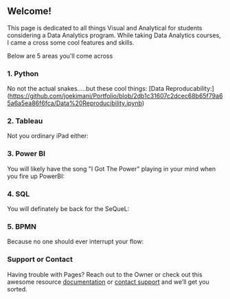 ## Welcome!

This page is dedicated to all things Visual and Analytical for students considering a Data Analytics program. While taking Data Analytics courses, I came a cross some cool features and skills. 

Below are 5 areas you'll come across

### 1. Python
No not the actual snakes.....but these cool things:
[Data Reproducability:] (https://github.com/joekimani/Portfolio/blob/2db1c31607c2dcec68b65f79a65a6a5ea86f6fca/Data%20Reproducibility.ipynb) 

### 2. Tableau
Not you ordinary iPad either:

### 3. Power BI
You will likely have the song "I Got The Power" playing in your mind when you fire up PowerBI:

### 4. SQL
You will definately be back for the SeQueL:

### 5. BPMN
Because no one should ever interrupt your flow:

### Support or Contact

Having trouble with Pages? Reach out to the Owner or check out this awesome resource [documentation](https://docs.github.com/categories/github-pages-basics/) or [contact support](https://support.github.com/contact) and we’ll get you sorted.

